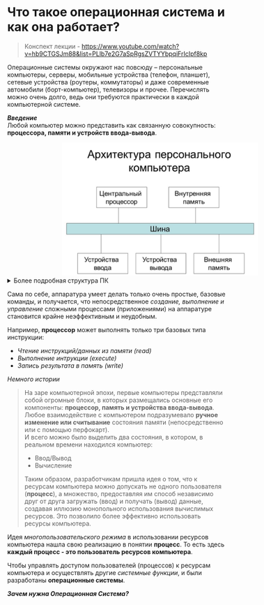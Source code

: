# Что такое операционная система и как она работает?

> Конспект лекции - https://www.youtube.com/watch?v=hb9CTGSJm88&list=PLlb7e2G7aSpRgsZVTYYbpqiFrIcIpf8kp

Операционные системы окружают нас повсюду – персональные компьютеры, серверы, мобильные устройства (телефон, планшет), сетевые устройства (роутеры, коммутаторы) и даже современные автомобили (борт-компьютер), телевизоры и прочее. Перечислять можно очень долго, ведь они требуются практически в каждой компьютерной системе.
<br>

***Введение*** <br>
Любой компьютер можно представить как связанную совокупность: **процессора, памяти и устройств ввода-вывода**.

<img src="img\basic_architecture.png" width="450px" hidth="450px" hspace="25%">
<details> <summary>Более подробная структура ПК</summary>
    <img src="img\Motherboard_diagram_ru.jpg" width="575px" hidth="300px" hspace="20%">
</details>

Сама по себе, аппаратура умеет делать только очень простые, базовые команды, и получается, что непосредственное *создание, выполнение и управление* сложными процессами (приложениями) на аппаратуре становится крайне неэффективным и неудобным.

Например, **процессор** может выполнять только три базовых типа инструкции: 

- *Чтение инструкций/данных из памяти (read)*
- *Выполнение интрукции (execute)*
- *Запись результата в память (write)*

*Немного истории*
> На заре компьютерной эпохи, первые компьютеры представляли собой огромные блоки, в которых размещались основные его компоненты: **процессор, память и устройства ввода-вывода**. <br>
> Любое взаимодействие с компьютером подразумевало **ручное изменение или считывание** состояния памяти (непосредственно или с помощью перфокарт). <br>
> И всего можно было выделить два состояния, в котором, в реальном времени находился компьютер:
> - Ввод/Вывод
> - Вычисление
>
>
> Таким образом, разработчикам пришла идея о том, что к ресурсам компьютера можно допускать не одного пользователя (**процесс**), а множество, предоставляя им способ независимо друг от друга загружать (ввод) и получать (вывод) данные, создавая иллюзию монопольного использования вычислимых ресурсов. Это позволило более эффективно использовать ресурсы компьютера.

Идея *многопользовательского режима* в использовании ресурсов компьютера нашла свою реализацию в понятии **процесс**. То есть здесь **каждый процесс - это пользователь ресурсов компьютера**.

Чтобы управлять доступом пользователей (процессов) к ресурсам компьютера и осуществлять другие *системные функции*, и были разработаны **операционные системы**.

***Зачем нужна Операционная Система?*** <br>